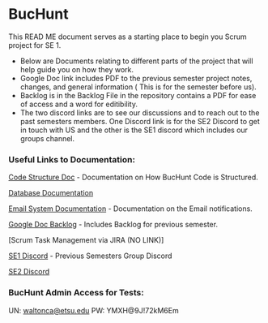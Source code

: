 # BucHunt
This READ ME document serves as a starting place to begin you Scrum project for SE 1.
  - Below are Documents relating to different parts of the project that will help guide you on how they work.
  - Google Doc link includes PDF to the previous semester project notes, changes, and general information ( This is for the semester before us).
  - Backlog is in the Backlog File in the repository contains a PDF for ease of access and a word for editibility.
  - The two discord links are to see our discussions and to reach out to the past semesters members. One Discord link is for the SE2 Discord to get in touch with US and the other is the SE1 discord     which includes our groups channel.


### Useful Links to Documentation:

[Code Structure Doc](https://github.com/TimothyG17-arch/scavRus/blob/master/Documentation/Code%20Structure%20Documentation.docx) - Documentation on How BucHunt Code is Structured.

[Database Documentation](https://github.com/TimothyG17-arch/scavRus/blob/master/Documentation/Database%20Documentation.docx)

[Email System Documentation](https://github.com/TimothyG17-arch/scavRus/blob/master/Documentation/Email%20System%20Documentation.docx) - Documentation on the Email notifications.

[Google Doc Backlog](https://github.com/TimothyG17-arch/scavRus/blob/master/Scrum%20Team.pdf) - Includes Backlog for previous semester.

[Scrum Task Management via JIRA (NO LINK)]

[SE1 Discord](https://discord.gg/y99dnXxZRd) - Previous Semesters Group Discord

[SE2 Discord](https://discord.gg/GZkDCqdrCu)


### BucHunt Admin Access for Tests:
 UN: waltonca@etsu.edu
 PW: YMXH@9J!72kM6Em



